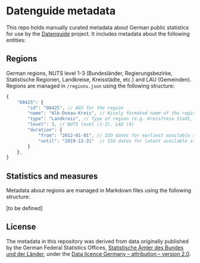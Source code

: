 # Datenguide metadata

This repo holds manually curated metadata about German public statistics for use by the [Datenguide](https://datengui.de) project. It includes metadata about the following entities:

## Regions

German regions, NUTS level 1-3 (Bundesländer, Regierungsbezirke, Statistische Regionen, Landkreise, Kreisstädte, etc.) and LAU (Gemeinden). Regions are managed in `/regions.json` using the following structure:

```js
{
    "08425": {
        "id": "08425", // AGS for the region
        "name": "Alb-Donau-Kreis", // Nicely formated name of the region
        "type": "Landkreis", // Type of region (e.g. Kreisfreie Stadt, Regierungsbezirk)
        "level": 3, // NUTS level (1-3), LAU (4)
        "duration": { 
            "from": "2012-01-01", // ISO dates for earliest available statistical measure  
            "until": "2019-12-31"  // ISO dates for latest available statistical measure  
        }
    },
}
```

## Statistics and measures

Metadata about regions are managed in Markdown files using the following structure:

[to be defined]

## License

The metadata in this repository was derived from data originally published by the German Federal Statistics Offices, [Statistische Ämter des Bundes und der Länder](https://www.statistikportal.de/de/statistische-aemter), under the [Data licence Germany – attribution – version 2.0](https://www.govdata.de/dl-de/by-2-0).

